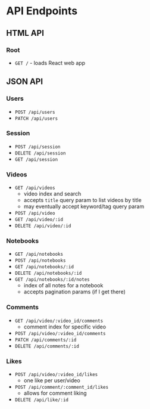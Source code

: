 # API Endpoints

## HTML API

### Root

- `GET /` - loads React web app

## JSON API

### Users

- `POST /api/users`
- `PATCH /api/users`

### Session

- `POST /api/session`
- `DELETE /api/session`
- `GET /api/session`

### Videos

- `GET /api/videos`
  - video index and search
  - accepts `title` query param to list videos by title
  - may eventually accept keyword/tag query param
- `POST /api/video`
- `GET /api/video/:id`
- `DELETE /api/video/:id`

### Notebooks

- `GET /api/notebooks`
- `POST /api/notebooks`
- `GET /api/notebooks/:id`
- `DELETE /api/notebooks/:id`
- `GET /api/notebooks/:id/notes`
  - index of all notes for a notebook
  - accepts pagination params (if I get there)

### Comments

- `GET /api/video/:video_id/comments`
  - comment index for specific video
- `POST /api/video/:video_id/comments`
- `PATCH /api/comments/:id`
- `DELETE /api/comments/:id`

### Likes

- `POST /api/video/:video_id/likes`
  - one like per user/video
- `POST /api/comment/:comment_id/likes`
  - allows for comment liking
- `DELETE /api/like/:id`

